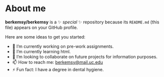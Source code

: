 # About me


**berkemsy/berkemsy** is a ✨ _special_ ✨ repository because its `README.md` (this file) appears on your GitHub profile.

Here are some ideas to get you started:

- 🔭 I’m currently working on pre-work assignments.
- 🌱 I’m currently learning html.
- 👯 I’m looking to collaborate on future projects for information purposes.
- 📫 How to reach me: berkemsy@mail.uc.edu
- ⚡ Fun fact: I have a degree in dental hygiene.

